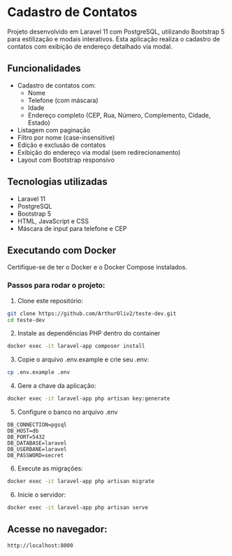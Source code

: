 # Cadastro de Contatos

Projeto desenvolvido em Laravel 11 com PostgreSQL, utilizando Bootstrap 5 para estilização e modais interativos. Esta aplicação realiza o cadastro de contatos com exibição de endereço detalhado via modal.

## Funcionalidades

- Cadastro de contatos com:
  - Nome
  - Telefone (com máscara)
  - Idade
  - Endereço completo (CEP, Rua, Número, Complemento, Cidade, Estado)
- Listagem com paginação
- Filtro por nome (case-insensitive)
- Edição e exclusão de contatos
- Exibição do endereço via modal (sem redirecionamento)
- Layout com Bootstrap responsivo

## Tecnologias utilizadas

- Laravel 11
- PostgreSQL
- Bootstrap 5
- HTML, JavaScript e CSS
- Máscara de input para telefone e CEP

## Executando com Docker

Certifique-se de ter o Docker e o Docker Compose instalados.

### Passos para rodar o projeto:

1. Clone este repositório:
```bash
git clone https://github.com/ArthurOliv2/teste-dev.git
cd teste-dev
```

2. Instale as dependências PHP dentro do container

```bash
docker exec -it laravel-app composer install
```

3. Copie o arquivo .env.example e crie seu .env:

```bash
cp .env.example .env
```

4. Gere a chave da aplicação:

```bash
docker exec -it laravel-app php artisan key:generate
```

5. Configure o banco no arquivo .env

```env
DB_CONNECTION=pgsql
DB_HOST=db
DB_PORT=5432
DB_DATABASE=laravel
DB_USERBANE=laravel
DB_PASSWORD=secret
```

6. Execute as migrações:

```bash
docker exec -it laravel-app php artisan migrate
```

6. Inicie o servidor:

```bash
docker exec -it laravel-app php artisan serve
```
## Acesse no navegador:
```
http://localhost:8000
```
